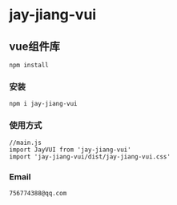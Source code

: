 # jay-jiang-vui

## vue组件库
```
npm install
```

### 安装
```
npm i jay-jiang-vui
```

### 使用方式
```
//main.js
import JayVUI from 'jay-jiang-vui'
import 'jay-jiang-vui/dist/jay-jiang-vui.css'
```

### Email
`756774388@qq.com`
